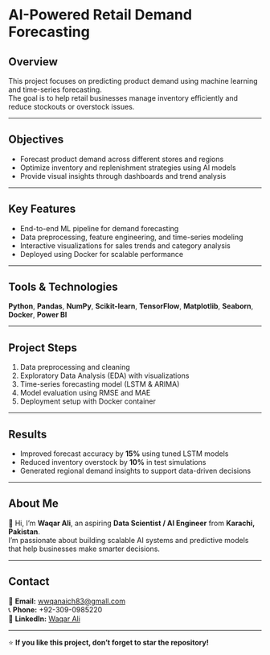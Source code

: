 # **AI-Powered Retail Demand Forecasting**

## **Overview**
This project focuses on predicting product demand using machine learning and time-series forecasting.  
The goal is to help retail businesses manage inventory efficiently and reduce stockouts or overstock issues.

---

## **Objectives**
- Forecast product demand across different stores and regions  
- Optimize inventory and replenishment strategies using AI models  
- Provide visual insights through dashboards and trend analysis  

---

## **Key Features**
- End-to-end ML pipeline for demand forecasting  
- Data preprocessing, feature engineering, and time-series modeling  
- Interactive visualizations for sales trends and category analysis  
- Deployed using Docker for scalable performance  

---

## **Tools & Technologies**
**Python**, **Pandas**, **NumPy**, **Scikit-learn**, **TensorFlow**, **Matplotlib**, **Seaborn**, **Docker**, **Power BI**

---

## **Project Steps**
1. Data preprocessing and cleaning  
2. Exploratory Data Analysis (EDA) with visualizations  
3. Time-series forecasting model (LSTM & ARIMA)  
4. Model evaluation using RMSE and MAE  
5. Deployment setup with Docker container  

---

## **Results**
- Improved forecast accuracy by **15%** using tuned LSTM models  
- Reduced inventory overstock by **10%** in test simulations  
- Generated regional demand insights to support data-driven decisions  

---

## **About Me**
👋 Hi, I’m **Waqar Ali**, an aspiring **Data Scientist / AI Engineer** from **Karachi, Pakistan**.  
I’m passionate about building scalable AI systems and predictive models that help businesses make smarter decisions.

---

## **Contact**
📧 **Email:** wwqanaich83@gmall.com  
📞 **Phone:** +92-309-0985220  
🔗 **LinkedIn:** [Waqar Ali](https://www.linkedin.com/in/waqar-ali-bb45b1246/)

---

⭐ **If you like this project, don’t forget to star the repository!**
